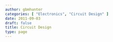 ```yaml
---
author: gbmhunter
categories: [ "Electronics", "Circuit Design" ]
date: 2011-09-03
draft: false
title: Circuit Design
type: page
---
```

